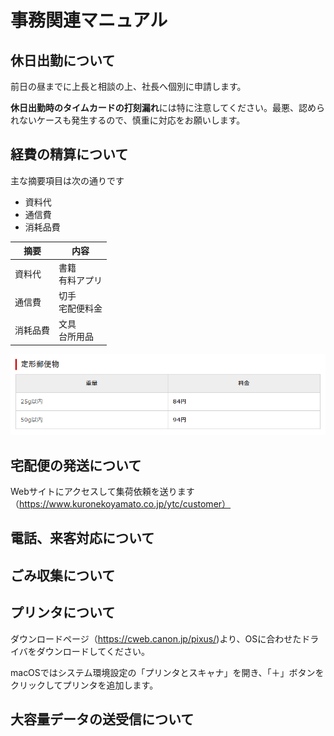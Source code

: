 # 事務関連マニュアル
## 休日出勤について
前日の昼までに上長と相談の上、社長へ個別に申請します。

**休日出勤時のタイムカードの打刻漏れ**には特に注意してください。最悪、認められないケースも発生するので、慎重に対応をお願いします。
## 経費の精算について
主な摘要項目は次の通りです
- 資料代
- 通信費
- 消耗品費

|摘要  |内容
|--|--
|資料代 |書籍<br>有料アプリ
|通信費 |切手<br>宅配便料金
|消耗品費   |文具<br>台所用品
![切手代](img/img.png)



## 宅配便の発送について
Webサイトにアクセスして集荷依頼を送ります（https://www.kuronekoyamato.co.jp/ytc/customer）
## 電話、来客対応について
## ごみ収集について
## プリンタについて
ダウンロードページ（https://cweb.canon.jp/pixus/)より、OSに合わせたドライバをダウンロードしてください。

macOSではシステム環境設定の「プリンタとスキャナ」を開き、「＋」ボタンをクリックしてプリンタを追加します。
## 大容量データの送受信について
